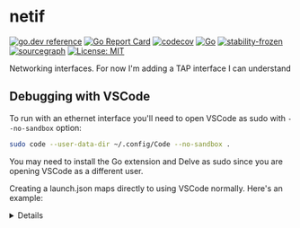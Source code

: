 # netif
[![go.dev reference](https://pkg.go.dev/badge/github.com/soypat/netif)](https://pkg.go.dev/github.com/soypat/netif)
[![Go Report Card](https://goreportcard.com/badge/github.com/soypat/netif)](https://goreportcard.com/report/github.com/soypat/netif)
[![codecov](https://codecov.io/gh/soypat/netif/branch/main/graph/badge.svg)](https://codecov.io/gh/soypat/netif)
[![Go](https://github.com/soypat/netif/actions/workflows/go.yml/badge.svg)](https://github.com/soypat/netif/actions/workflows/go.yml)
[![stability-frozen](https://img.shields.io/badge/stability-frozen-blue.svg)](https://github.com/emersion/stability-badges#frozen)
[![sourcegraph](https://sourcegraph.com/github.com/soypat/netif/-/badge.svg)](https://sourcegraph.com/github.com/soypat/netif?badge)
[![License: MIT](https://img.shields.io/badge/License-MIT-yellow.svg)](https://opensource.org/licenses/MIT) 


Networking interfaces. For now I'm adding a TAP interface I can understand

## Debugging with VSCode

To run with an ethernet interface you'll need to open VSCode as sudo with `--no-sandbox` option:
```sh
sudo code --user-data-dir ~/.config/Code --no-sandbox .
```

You may need to install the Go extension and Delve as sudo since you are opening VSCode as a different user.

Creating a launch.json maps directly to using VSCode normally. Here's an example:
<details>

```json5
{
    "version": "0.2.0",
    "configurations": [
        {
            "name": "Launch Package",
            "type": "go",
            "request": "launch",
            "mode": "auto",
            "program": "${workspaceFolder}/examples/mqtt/",
        }
    ]
}
```

</details>


